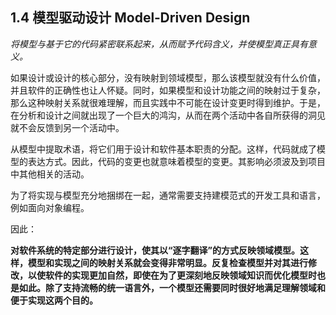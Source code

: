 ## 1.4 模型驱动设计 Model‐Driven Design

*将模型与基于它的代码紧密联系起来，从而赋予代码含义，并使模型真正具有意义。*

如果设计或设计的核心部分，没有映射到领域模型，那么该模型就没有什么价值，并且软件的正确性也让人怀疑。同时，如果模型和设计功能之间的映射过于复杂，那么这种映射关系就很难理解，而且实践中不可能在设计变更时得到维护。于是，在分析和设计之间就出现了一个巨大的鸿沟，从而在两个活动中各自所获得的洞见就不会反馈到另一个活动中。

从模型中提取术语，将它们用于设计和软件基本职责的分配。这样，代码就成了模型的表达方式。因此，代码的变更也就意味着模型的变更。其影响必须波及到项目中其他相关的活动。

为了将实现与模型充分地捆绑在一起，通常需要支持建模范式的开发工具和语言，例如面向对象编程。

因此：

**对软件系统的特定部分进行设计，使其以“逐字翻译”的方式反映领域模型。这样，模型和实现之间的映射关系就会变得非常明显。反复检查模型并对其进行修改，以使软件的实现更加自然，即使在为了更深刻地反映领域知识而优化模型时也是如此。除了支持流畅的统一语言外，一个模型还需要同时很好地满足理解领域和便于实现这两个目的。**

